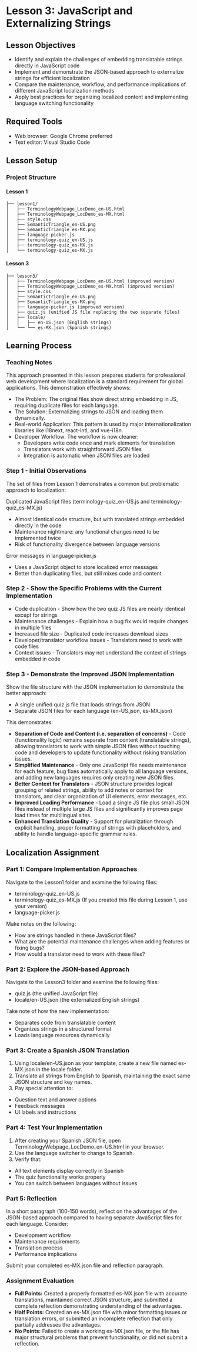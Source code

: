 # Lesson 3: JavaScript and Externalizing Strings

## Lesson Objectives
- Identify and explain the challenges of embedding translatable strings directly in JavaScript code
- Implement and demonstrate the JSON-based approach to externalize strings for efficient localization
- Compare the maintenance, workflow, and performance implications of different JavaScript localization methods
- Apply best practices for organizing localized content and implementing language switching functionality

## Required Tools
- Web browser: Google Chrome preferred
- Text editor: Visual Studio Code

## Lesson Setup

### Project Structure

#### Lesson 1
```
├── lesson1/
│   ├── TerminologyWebpage_LocDemo_en-US.html
│   ├── TerminologyWebpage_LocDemo_es-MX.html
│   ├── style.css
│   ├── SemanticTriangle_en-US.png
│   ├── SemanticTriangle_es-MX.png
│   ├── language-picker.js
│   ├── terminology-quiz_en-US.js
│   ├── terminology-quiz_es-MX.js
│   └── terminology-quiz_es-MX.js
```

#### Lesson 3
```
├── lesson3/
│   ├── TerminologyWebpage_LocDemo_en-US.html (improved version)
│   ├── TerminologyWebpage_LocDemo_es-MX.html (improved version)
│   ├── style.css
│   ├── SemanticTriangle_en-US.png
│   ├── SemanticTriangle_es-MX.png
│   ├── language-picker.js (improved version)
│   ├── quiz.js (unified JS file replacing the two separate files)
│   ├── locale/
│   │   ├── en-US.json (English strings)
│   └── └── es-MX.json (Spanish strings)
```

## Learning Process

### Teaching Notes
This approach presented in this lesson prepares students for professional web development where localization is a standard requirement for global applications. This demonstration effectively shows:
- The Problem: The original files show direct string embedding in JS, requiring duplicate files for each language.
- The Solution: Externalizing strings to JSON and loading them dynamically.
- Real-world Application: This pattern is used by major internationalization libraries like i18next, react-intl, and vue-i18n.
- Developer Workflow: The workflow is now cleaner:
  - Developers write code once and mark elements for translation
  - Translators work with straightforward JSON files
  - Integration is automatic when JSON files are loaded

### Step 1 - Initial Observations

The set of files from Lesson 1 demonstrates a common but problematic approach to localization:

Duplicated JavaScript files (terminology-quiz_en-US.js and terminology-quiz_es-MX.js)
- Almost identical code structure, but with translated strings embedded directly in the code
- Maintenance nightmare: any functional changes need to be implemented twice
- Risk of functionality divergence between language versions

Error messages in language-picker.js
- Uses a JavaScript object to store localized error messages
- Better than duplicating files, but still mixes code and content

### Step 2 - Show the Specific Problems with the Current Implementation
- Code duplication - Show how the two quiz JS files are nearly identical except for strings
- Maintenance challenges - Explain how a bug fix would require changes in multiple files
- Increased file size - Duplicated code increases download sizes
- Developer/translator workflow issues - Translators need to work with code files
- Context issues - Translators may not understand the context of strings embedded in code

### Step 3 - Demonstrate the Improved JSON Implementation

Show the file structure with the JSON implementation to demonstrate the better approach:
- A single unified quiz.js file that loads strings from JSON
- Separate JSON files for each language (en-US.json, es-MX.json)

This demonstrates:
- **Separation of Code and Content (i.e. separation of concerns)** - Code (functionality logic) remains separate from content (translatable strings), allowing translators to work with simple JSON files without touching code and developers to update functionality without risking translation issues.
- **Simplified Maintenance** - Only one JavaScript file needs maintenance for each feature, bug fixes automatically apply to all language versions, and adding new languages requires only creating new JSON files.
- **Better Context for Translators** - JSON structure provides logical grouping of related strings, ability to add notes or context for translators, and clear organization of UI elements, error messages, etc.
- **Improved Loading Performance** - Load a single JS file plus small JSON files instead of multiple large JS files and significantly improves page load times for multilingual sites.
- **Enhanced Translation Quality** - Support for pluralization through explicit handling, proper formatting of strings with placeholders, and ability to handle language-specific grammar rules.

## Localization Assignment

### Part 1: Compare Implementation Approaches

Navigate to the Lesson1 folder and examine the following files:
- terminology-quiz_en-US.js
- terminology-quiz_es-MX.js (If you created this file during Lesson 1, use your version)
- language-picker.js

Make notes on the following:
- How are strings handled in these JavaScript files?
- What are the potential maintenance challenges when adding features or fixing bugs?
- How would a translator need to work with these files?

### Part 2: Explore the JSON-based Approach
Navigate to the Lesson3 folder and examine the following files:
- quiz.js (the unified JavaScript file)
- locale/en-US.json (the externalized English strings)

Take note of how the new implementation:
- Separates code from translatable content
- Organizes strings in a structured format
- Loads language resources dynamically

### Part 3: Create a Spanish JSON Translation
1. Using locale/en-US.json as your template, create a new file named es-MX.json in the locale folder.
2. Translate all strings from English to Spanish, maintaining the exact same JSON structure and key names.
3. Pay special attention to:
- Question text and answer options
- Feedback messages
- UI labels and instructions

### Part 4: Test Your Implementation
1. After creating your Spanish JSON file, open TerminologyWebpage_LocDemo_en-US.html in your browser.
2.  Use the language switcher to change to Spanish.
3. Verify that:
- All text elements display correctly in Spanish
- The quiz functionality works properly
- You can switch between languages without issues

### Part 5: Reflection
In a short paragraph (100-150 words), reflect on the advantages of the JSON-based approach compared to having separate JavaScript files for each language. Consider:
- Development workflow
- Maintenance requirements
- Translation process
- Performance implications

Submit your completed es-MX.json file and reflection paragraph.

### Assignment Evaluation

- **Full Points:** Created a properly formatted es-MX.json file with accurate translations, maintained correct JSON structure, and submitted a complete reflection demonstrating understanding of the advantages.
- **Half Points:** Created an es-MX.json file with minor formatting issues or translation errors, or submitted an incomplete reflection that only partially addresses the advantages.
- **No Points:** Failed to create a working es-MX.json file, or the file has major structural problems that prevent functionality, or did not submit a reflection.

